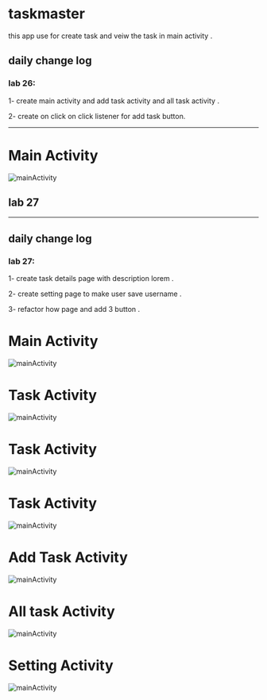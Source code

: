# taskmaster
this app use for create task and veiw the task in main activity .

## daily change log 
### lab 26:
1- create main activity and add task activity and all task activity .

2- create on click on click listener for add task button.

--------------------------------------------
# Main Activity

![mainActivity](./app/screenshots/mainA.JPG)

## lab 27
------------------------

## daily change log 
### lab 27:
1- create task details page with description 
lorem .

2- create setting page to make user save username .

3- refactor how page and add 3 button .


# Main Activity

![mainActivity](./app/screenshots/lab27.JPG)

# Task Activity

![mainActivity](./app/screenshots/Screenshot_20220507_175217.png)

#  Task Activity

![mainActivity](./app/screenshots/Screenshot_20220507_175239.png)


#  Task Activity

![mainActivity](./app/screenshots/Screenshot_20220507_175250.png)

#  Add Task Activity

![mainActivity](./app/screenshots/Screenshot_20220507_175300.png)

#  All task  Activity

![mainActivity](./app/screenshots/Screenshot_20220507_175310.png)


#  Setting  Activity

![mainActivity](./app/screenshots/Screenshot_20220507_175319.png)
